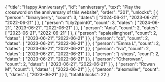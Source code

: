 {
  "title": "Happy Anniversary!",
  "id": "anniversary",
  "text": "Play the crossword on the anniversary of this website",
  "order": "301",
  "unlocks": [
    {
      "person": "binaryberry",
      "count": 3,
      "dates": [
        "2024-06-21",
        "2023-06-21",
        "2022-06-21"
      ]
    },
    {
      "person": "Lily2point0",
      "count": 3,
      "dates": [
        "2024-06-21",
        "2023-06-21",
        "2022-06-21"
      ]
    },
    {
      "person": "Ania",
      "count": 2,
      "dates": [
        "2023-06-21",
        "2022-06-21"
      ]
    },
    {
      "person": "apaleslimghost",
      "count": 2,
      "dates": [
        "2023-06-21",
        "2022-06-21"
      ]
    },
    {
      "person": "cb",
      "count": 2,
      "dates": [
        "2023-06-21",
        "2022-06-21"
      ]
    },
    {
      "person": "Emma L",
      "count": 2,
      "dates": [
        "2023-06-21",
        "2022-06-21"
      ]
    },
    {
      "person": "ivo",
      "count": 2,
      "dates": [
        "2023-06-21",
        "2022-06-21"
      ]
    },
    {
      "person": "j-sheps",
      "count": 2,
      "dates": [
        "2023-06-21",
        "2022-06-21"
      ]
    },
    {
      "person": "Otherowan",
      "count": 2,
      "dates": [
        "2023-06-21",
        "2022-06-21"
      ]
    },
    {
      "person": "Rowan M",
      "count": 1,
      "dates": [
        "2022-06-21"
      ]
    },
    {
      "person": "alexmuller",
      "count": 1,
      "dates": [
        "2023-06-21"
      ]
    }
  ],
  "totalUnlocks": 22
}
